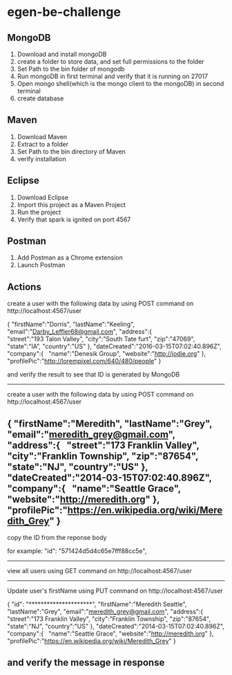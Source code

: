 # egen-be-challenge

MongoDB
--------------------------------
1. Download and install mongoDB
2. create a folder to store data, and set full permissions to the folder
2. Set Path to the bin folder of mongodb
3. Run mongoDB in first terminal and verify that it is running on 27017
4. Open mongo shell(which is the mongo client to the mongoDB) in second terminal
5. create database

Maven
--------------------------------
1. Download Maven
2. Extract to a folder
3. Set Path to the bin directory of Maven
4. verify installation

Eclipse
--------------------------------
1. Download Eclipse
2. Import this project as a Maven Project
3. Run the project
4. Verify that spark is ignited on port 4567

Postman
--------------------------------
1. Add Postman as a Chrome extension
2. Launch Postman

Actions
--------------------------------
create a user with the following data by using POST command on http://localhost:4567/user

{
"firstName":"Dorris",
"lastName":"Keeling",
"email":"Darby_Leffler68@gmail.com",
"address":{  
"street":"193 Talon Valley",
"city":"South Tate furt",
"zip":"47069",
"state":"IA",
"country":"US"
},
"dateCreated":"2016-03-15T07:02:40.896Z",
"company":{  
"name":"Denesik Group",
"website":"http://jodie.org"
},
"profilePic":"http://lorempixel.com/640/480/people"
}


and verify the result to see that ID is generated by MongoDB

--------------------------------
create a user with the following data by using POST command on http://localhost:4567/user

{
"firstName":"Meredith",
"lastName":"Grey",
"email":"meredith_grey@gmail.com",
"address":{  
"street":"173 Franklin Valley",
"city":"Franklin Township",
"zip":"87654",
"state":"NJ",
"country":"US"
},
"dateCreated":"2014-03-15T07:02:40.896Z",
"company":{  
"name":"Seattle Grace",
"website":"http://meredith.org"
},
"profilePic":"https://en.wikipedia.org/wiki/Meredith_Grey"
}
--------------------------------

copy the ID from the reponse body

for example: "id": "571424d5d4c65e7fff88cc5e",

--------------------------------

view all users using GET command on http://localhost:4567/user

--------------------------------
Update user's firstName using PUT command on http://localhost:4567/user

{
"id": "*********************",
"firstName":"Meredith Seattle",
"lastName":"Grey",
"email":"meredith_grey@gmail.com",
"address":{  
"street":"173 Franklin Valley",
"city":"Franklin Township",
"zip":"87654",
"state":"NJ",
"country":"US"
},
"dateCreated":"2014-03-15T07:02:40.896Z",
"company":{  
"name":"Seattle Grace",
"website":"http://meredith.org"
},
"profilePic":"https://en.wikipedia.org/wiki/Meredith_Grey"
}

and verify the message in response
--------------------------------
